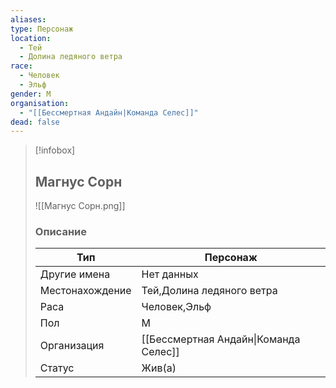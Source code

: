```yaml
---
aliases: 
type: Персонаж
location:
  - Тей
  - Долина ледяного ветра
race:
  - Человек
  - Эльф
gender: М
organisation:
  - "[[Бессмертная Андайн|Команда Селес]]"
dead: false
---
```


> [!infobox]
> 
> ## Магнус Сорн
> 
> ![[Магнус Сорн.png]]
> 
> ### Описание
> 
> | Тип | Персонаж |
> | --- | --- |
> | Другие имена| Нет данных |
> | Местонахождение | Тей,Долина ледяного ветра |
> | Раса | Человек,Эльф |
> | Пол | М |
> | Организация | [[Бессмертная Андайн\|Команда Селес]] |
> | Статус | Жив(а) |

